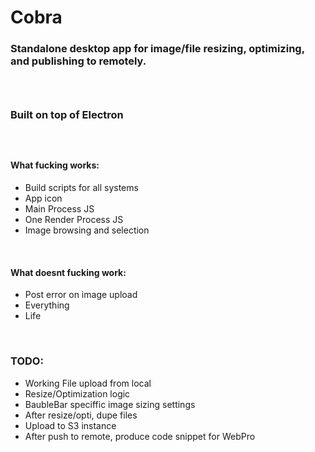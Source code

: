# Cobra
<h3>Standalone desktop app for image/file resizing, optimizing, and publishing to remotely.<h3>
<br>
<h3>Built on top of Electron<h3>
<br>
<h4>What fucking works:</h4>
<ul>
  <li>Build scripts for all systems</li>
  <li>App icon</li>
  <li>Main Process JS</li>
  <li>One Render Process JS</li>
  <li>Image browsing and selection</li>
</ul>
<br>
<h4>What doesnt fucking work:</h4>
<ul>
  <li>Post error on image upload</li>
  <li>Everything</li>
  <li>Life</li>
</ul>
<br>
<h3>TODO:</h3>
<ul>
  <li>Working File upload from local</li>
  <li>Resize/Optimization logic</li>
  <li>BaubleBar speciffic image sizing settings</li>
  <li>After resize/opti, dupe files</li>
  <li>Upload to S3 instance</li>
  <li>After push to remote, produce code snippet for WebPro</li>
</ul>
